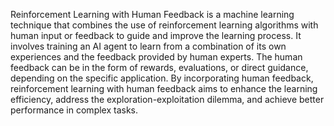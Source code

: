 Reinforcement Learning with Human Feedback is a machine learning technique that combines the use of reinforcement learning algorithms with human input or feedback to guide and improve the learning process. It involves training an AI agent to learn from a combination of its own experiences and the feedback provided by human experts. The human feedback can be in the form of rewards, evaluations, or direct guidance, depending on the specific application. By incorporating human feedback, reinforcement learning with human feedback aims to enhance the learning efficiency, address the exploration-exploitation dilemma, and achieve better performance in complex tasks.